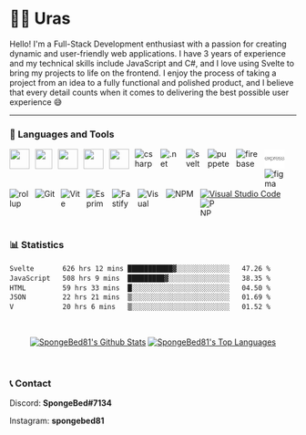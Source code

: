 # 🐱‍👤 Uras
Hello! I'm a Full-Stack Development enthusiast with a passion for creating dynamic and user-friendly web applications. I have 3 years of experience and my technical skills include JavaScript and C#, and I love using Svelte to bring my projects to life on the frontend. I enjoy the process of taking a project from an idea to a fully functional and polished product, and I believe that every detail counts when it comes to delivering the best possible user experience 😅

---

### 🧰 Languages and Tools

<p align="left"> 
    <a href="https://tr.wikipedia.org/wiki/HTML"  target="_blank"> <img src="https://cdn.worldvectorlogo.com/logos/html-1.svg" align="left" style="padding-right:10px;" width="35" height="35"/> </a>
    <a href="https://tr.wikipedia.org/wiki/CSS" target="_blank"> <img src="https://seeklogo.com/images/C/css-3-logo-023C1A7171-seeklogo.com.png" width="30" height="35" style="padding-right:10px;" align="left"/> </a> 
    <a href="https://developer.mozilla.org/en-US/docs/Web/JavaScript" target="_blank"> <img src="https://img.icons8.com/color/48/000000/javascript.png" height="35" width="35" style="padding-right:10px;" align="left"/> </a> 
    <a href="https://nodejs.org" target="_blank"> <img src="https://raw.githubusercontent.com/openjs-foundation/artwork/main/projects/nodejs/nodejs-icon-color.svg" height="35" width="35" style="padding-right:10px;" align="left"/> </a>
        <a href="https://deno.land/" target="_blank"> <img src="https://upload.wikimedia.org/wikipedia/commons/thumb/8/84/Deno.svg/1200px-Deno.svg.png" width="35" height="35" style="padding-right:10px;" align="left"/> </a> 
    <a href="https://en.wikipedia.org/wiki/C_Sharp_(programming_language)" target="_blank"> <img src="https://brandeps.com/logo-download/C/C-Sharp-logo-vector-01.svg" alt="csharp" width="35" height="35" style="padding-right:10px;" align="left"/> </a>  
     <a href="https://en.wikipedia.org/wiki/.NET_Framework" target="_blank"> <img src="https://upload.wikimedia.org/wikipedia/commons/thumb/7/7d/Microsoft_.NET_logo.svg/120px-Microsoft_.NET_logo.svg.png" alt=".net" width="35" height="35" style="padding-right:10px;" align="left"/> </a>   
      <a href="https://en.wikipedia.org/wiki/Svelte" target="_blank"> <img src="https://upload.wikimedia.org/wikipedia/commons/thumb/1/1b/Svelte_Logo.svg/1200px-Svelte_Logo.svg.png" alt="svelte" width="28" height="35" style="padding-right:10px;" align="left"/> </a>
        <a href="https://github.com/puppeteer/puppeteer" target="_blank"> <img src="https://camo.githubusercontent.com/9391ab4ec8994e921292160bd31966a5886d8599af858ee5e513f2a3d868c403/68747470733a2f2f7777772e766563746f726c6f676f2e7a6f6e652f6c6f676f732f707074726465762f707074726465762d6f6666696369616c2e737667" alt="puppeteer" width="40" height="40" style="padding-right:10px;" align="left"/> </a>
       <a href="https://expressjs.com" target="_blank"> <img src="https://camo.githubusercontent.com/dd4b2422ed3bfc9da88c43d18550375c66f9584327dff7ecc19315ce50b96f07/68747470733a2f2f7777772e766563746f726c6f676f2e7a6f6e652f6c6f676f732f66697265626173652f66697265626173652d69636f6e2e737667"  style="padding-right:10px;" align="left" alt="firebase" width="40" height="40"/> </a>
       <a href="https://firebase.google.com" target="_blank"> <img src="https://raw.githubusercontent.com/devicons/devicon/master/icons/express/express-original-wordmark.svg" alt="expressjs" width="35" height="35" style="padding-right:10px;" align="left"/> </a>
       <a href="https://figma.com" target="_blank"> <img src="https://camo.githubusercontent.com/ed93c2b000a76ceaad1503e7eb9356591b885227e82a36a005b9d3498b303ba5/68747470733a2f2f7777772e766563746f726c6f676f2e7a6f6e652f6c6f676f732f6669676d612f6669676d612d69636f6e2e737667" alt="figma" width="35" height="35" style="padding-right:10px;" align="left"/> </a>
        <a href="https://rollupjs.org" target="_blank"> <img src="https://rollupjs.org/rollup-logo.svg" alt="rollup" width="35" height="35" style="padding-right:10px;" align="left"/> </a>
   <a href="https://git-scm.com/" target="_blank"> <img src="https://seeklogo.com/images/G/git-logo-A1D01DDA30-seeklogo.com.png" alt="Git" width="35" height="35" style="padding-right:10px;" align="left"/> </a>
      <a href="https://vitejs.dev/" target="_blank"> <img src="https://vitejs.dev/logo.svg" alt="Vite" width="35" height="35" style="padding-right:10px;" align="left"/> </a>
    <br>
    <br>
      <a href="https://esprima.org/" target="_blank"> <img src="https://raw.githubusercontent.com/openjs-foundation/artwork/main/projects/esprima/esprima-icon-color.png" alt="Esprima" width="35" height="35" style="padding-right:10px;" align="left"/> </a>
            <a href="https://www.fastify.io/" target="_blank"> <img src="https://raw.githubusercontent.com/openjs-foundation/artwork/main/projects/fastify/fastify-icon-white-dark_background.svg" alt="Fastify" width="35" height="35" style="padding-right:10px;" align="left"/> </a>
             <a href="https://code.visualstudio.com/" target="_blank"> <img src="https://upload.wikimedia.org/wikipedia/commons/thumb/9/9a/Visual_Studio_Code_1.35_icon.svg/2048px-Visual_Studio_Code_1.35_icon.svg.png" alt="Visual Studio Code" width="30" height="30"/> </a>
            <a href="https://visualstudio.com/" target="_blank"> <img src="https://upload.wikimedia.org/wikipedia/commons/2/2c/Visual_Studio_Icon_2022.svg" alt="Visual Studio" width="40" height="35" style="padding-right:10px;" align="left"/> </a>
    <a href="https://www.npmjs.com/" target="_blank"> <img src="https://upload.wikimedia.org/wikipedia/commons/thumb/d/db/Npm-logo.svg/1024px-Npm-logo.svg.png" alt="NPM" width="50" height="23" style="padding-right:10px;" align="left"/> </a>
     <a href="https://pnpm.io/" target="_blank"> <img src="https://pnpm.io/img/favicon.png" alt="PNPM" width="30" height="30" style="padding-right:10px;" align="left"/> </a>
</p>

<br>

#

### 📊 Statistics

<!--START_SECTION:waka-->

```txt
Svelte       626 hrs 12 mins ███████████▓░░░░░░░░░░░░░   47.26 %
JavaScript   508 hrs 9 mins  █████████▓░░░░░░░░░░░░░░░   38.35 %
HTML         59 hrs 33 mins  █░░░░░░░░░░░░░░░░░░░░░░░░   04.50 %
JSON         22 hrs 21 mins  ▒░░░░░░░░░░░░░░░░░░░░░░░░   01.69 %
V            20 hrs 6 mins   ▒░░░░░░░░░░░░░░░░░░░░░░░░   01.52 %
```

<!--END_SECTION:waka-->

  <br/>
  <p align="center">
        <a href="https://github.com/SpongeBed81/github-readme-stats"><img alt="SpongeBed81's Github Stats" src="https://github-readme-stats.vercel.app/api?username=SpongeBed81&show_icons=true&count_private=true&theme=react&hide_border=true&bg_color=0D1117" /></a>
  <a href="https://github.com/SpongeBed81/github-readme-stats"><img alt="SpongeBed81's Top Languages" src="https://github-readme-stats.vercel.app/api/top-langs/?username=SpongeBed81&langs_count=8&count_private=true&layout=compact&theme=react&hide_border=true&bg_color=0D1117" /></a>
  <p/>
  <br/>

### 📞 Contact
Discord: **SpongeBed#7134**

Instagram: **spongebed81**
